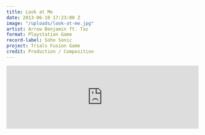 ```yaml
---
title: Look at Me
date: 2013-06-10 17:23:00 Z
image: "/uploads/look-at-me.jpg"
artist: Arrow Benjamin ft. Taz
format: Playstation Game
record-label: Soho Sonic
project: Trials Fusion Game
credit: Production / Composition
---
```


<iframe width="100%" height="166" scrolling="no" frameborder="no" src="https://w.soundcloud.com/player/?url=https%3A//api.soundcloud.com/tracks/96198949&amp;color=000000&amp;auto_play=false&amp;hide_related=false&amp;show_comments=true&amp;show_user=true&amp;show_reposts=false"></iframe>